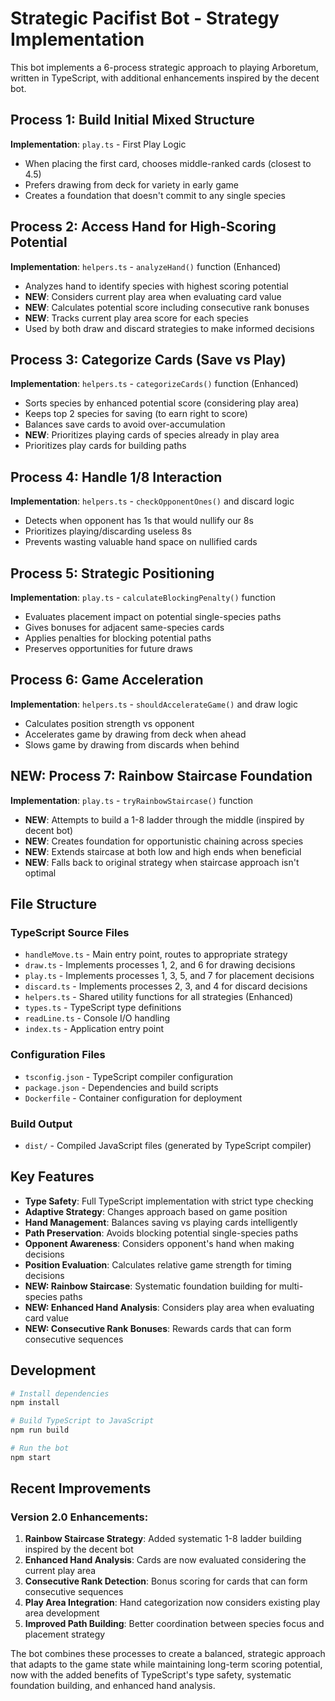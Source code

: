 # Strategic Pacifist Bot - Strategy Implementation

This bot implements a 6-process strategic approach to playing Arboretum, written in TypeScript, with additional enhancements inspired by the decent bot.

## Process 1: Build Initial Mixed Structure
**Implementation**: `play.ts` - First Play Logic
- When placing the first card, chooses middle-ranked cards (closest to 4.5)
- Prefers drawing from deck for variety in early game
- Creates a foundation that doesn't commit to any single species

## Process 2: Access Hand for High-Scoring Potential
**Implementation**: `helpers.ts` - `analyzeHand()` function (Enhanced)
- Analyzes hand to identify species with highest scoring potential
- **NEW**: Considers current play area when evaluating card value
- **NEW**: Calculates potential score including consecutive rank bonuses
- **NEW**: Tracks current play area score for each species
- Used by both draw and discard strategies to make informed decisions

## Process 3: Categorize Cards (Save vs Play)
**Implementation**: `helpers.ts` - `categorizeCards()` function (Enhanced)
- Sorts species by enhanced potential score (considering play area)
- Keeps top 2 species for saving (to earn right to score)
- Balances save cards to avoid over-accumulation
- **NEW**: Prioritizes playing cards of species already in play area
- Prioritizes play cards for building paths

## Process 4: Handle 1/8 Interaction
**Implementation**: `helpers.ts` - `checkOpponentOnes()` and discard logic
- Detects when opponent has 1s that would nullify our 8s
- Prioritizes playing/discarding useless 8s
- Prevents wasting valuable hand space on nullified cards

## Process 5: Strategic Positioning
**Implementation**: `play.ts` - `calculateBlockingPenalty()` function
- Evaluates placement impact on potential single-species paths
- Gives bonuses for adjacent same-species cards
- Applies penalties for blocking potential paths
- Preserves opportunities for future draws

## Process 6: Game Acceleration
**Implementation**: `helpers.ts` - `shouldAccelerateGame()` and draw logic
- Calculates position strength vs opponent
- Accelerates game by drawing from deck when ahead
- Slows game by drawing from discards when behind

## NEW: Process 7: Rainbow Staircase Foundation
**Implementation**: `play.ts` - `tryRainbowStaircase()` function
- **NEW**: Attempts to build a 1-8 ladder through the middle (inspired by decent bot)
- **NEW**: Creates foundation for opportunistic chaining across species
- **NEW**: Extends staircase at both low and high ends when beneficial
- **NEW**: Falls back to original strategy when staircase approach isn't optimal

## File Structure

### TypeScript Source Files
- `handleMove.ts` - Main entry point, routes to appropriate strategy
- `draw.ts` - Implements processes 1, 2, and 6 for drawing decisions
- `play.ts` - Implements processes 1, 3, 5, and 7 for placement decisions  
- `discard.ts` - Implements processes 2, 3, and 4 for discard decisions
- `helpers.ts` - Shared utility functions for all strategies (Enhanced)
- `types.ts` - TypeScript type definitions
- `readLine.ts` - Console I/O handling
- `index.ts` - Application entry point

### Configuration Files
- `tsconfig.json` - TypeScript compiler configuration
- `package.json` - Dependencies and build scripts
- `Dockerfile` - Container configuration for deployment

### Build Output
- `dist/` - Compiled JavaScript files (generated by TypeScript compiler)

## Key Features

- **Type Safety**: Full TypeScript implementation with strict type checking
- **Adaptive Strategy**: Changes approach based on game position
- **Hand Management**: Balances saving vs playing cards intelligently
- **Path Preservation**: Avoids blocking potential single-species paths
- **Opponent Awareness**: Considers opponent's hand when making decisions
- **Position Evaluation**: Calculates relative game strength for timing decisions
- **NEW: Rainbow Staircase**: Systematic foundation building for multi-species paths
- **NEW: Enhanced Hand Analysis**: Considers play area when evaluating card value
- **NEW: Consecutive Rank Bonuses**: Rewards cards that can form consecutive sequences

## Development

```bash
# Install dependencies
npm install

# Build TypeScript to JavaScript
npm run build

# Run the bot
npm start
```

## Recent Improvements

### Version 2.0 Enhancements:
1. **Rainbow Staircase Strategy**: Added systematic 1-8 ladder building inspired by the decent bot
2. **Enhanced Hand Analysis**: Cards are now evaluated considering the current play area
3. **Consecutive Rank Detection**: Bonus scoring for cards that can form consecutive sequences
4. **Play Area Integration**: Hand categorization now considers existing play area development
5. **Improved Path Building**: Better coordination between species focus and placement strategy

The bot combines these processes to create a balanced, strategic approach that adapts to the game state while maintaining long-term scoring potential, now with the added benefits of TypeScript's type safety, systematic foundation building, and enhanced hand analysis.

